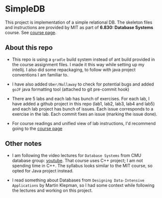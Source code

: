 # SimpleDB

This project is implementation of a simple relational DB. The skeleton files and instructions are provided by MIT as part of 
**6.830: Database Systems** course. See [course page](https://ocw.mit.edu/courses/electrical-engineering-and-computer-science/6-830-database-systems-fall-2010).

## About this repo

- This repo is using a `gradle` build system instead of ant build provided in the course assignment files. I made it this way while setting up
  my intellij. I also did some repackaging, to follow with java project conventions I am familiar to.

- I have also added `Uber/Nullaway` to check for potential bugs and added `goJF` java formatting tool (attached to git pre-commit hook)

- There are 5 labs and each lab has bunch of exercises. For each lab, I have added a github project in this repo (lab1, lab2, lab3, lab4 and lab5) and each lab project has bunch of issues. Each issue corresponds to
  a exercise in the lab. Each commit fixes an issue (marking the issue done).

- For course readings and unified view of lab instructions, I'd recommend going to the [course page](https://ocw.mit.edu/courses/electrical-engineering-and-computer-science/6-830-database-systems-fall-2010/readings/)


## Other notes

- I am following the video lectures for `Database Systems` from  CMU database group: [youtube](https://www.youtube.com/watch?v=oeYBdghaIjc&list=PLSE8ODhjZXjbohkNBWQs_otTrBTrjyohi). That course uses C++ project;
  I am not spending time in C++. The syllabus looks similar to the MIT course, so opted for Java project instead.

- I read something about Databases from `Designing Data-Intensive Applications` by Martin Klepman, so I had some context while following the lectures and working on this project.

 
